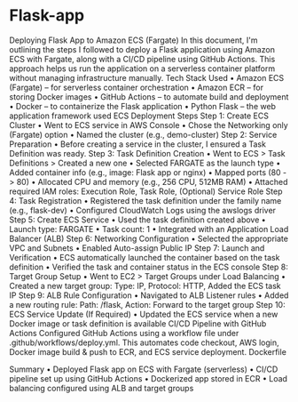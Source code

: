 # Flask-app

Deploying Flask App to Amazon ECS (Fargate)
In this document, I'm outlining the steps I followed to deploy a Flask application using Amazon ECS with Fargate, along with a CI/CD pipeline using GitHub Actions. This approach helps us run the application on a serverless container platform without managing infrastructure manually.
Tech Stack Used
•	Amazon ECS (Fargate) – for serverless container orchestration
•	Amazon ECR – for storing Docker images
•	GitHub Actions – to automate build and deployment
•	Docker – to containerize the Flask application
•	Python Flask – the web application framework used
ECS Deployment Steps
Step 1: Create ECS Cluster
•	Went to ECS service in AWS Console
•	Chose the Networking only (Fargate) option
•	Named the cluster (e.g., demo-cluster)
Step 2: Service Preparation
•	Before creating a service in the cluster, I ensured a Task Definition was ready.
Step 3: Task Definition Creation
•	Went to ECS > Task Definitions > Created a new one
•	Selected FARGATE as the launch type
•	Added container info (e.g., image: Flask app or nginx)
•	Mapped ports (80 -> 80)
•	Allocated CPU and memory (e.g., 256 CPU, 512MB RAM)
•	Attached required IAM roles: Execution Role, Task Role, (Optional) Service Role
Step 4: Task Registration
•	Registered the task definition under the family name (e.g., flask-dev)
•	Configured CloudWatch Logs using the awslogs driver
Step 5: Create ECS Service
•	Used the task definition created above
•	Launch type: FARGATE
•	Task count: 1
•	Integrated with an Application Load Balancer (ALB)
Step 6: Networking Configuration
•	Selected the appropriate VPC and Subnets
•	Enabled Auto-assign Public IP
Step 7: Launch and Verification
•	ECS automatically launched the container based on the task definition
•	Verified the task and container status in the ECS console
Step 8: Target Group Setup
•	Went to EC2 > Target Groups under Load Balancing
•	Created a new target group: Type: IP, Protocol: HTTP, Added the ECS task IP
Step 9: ALB Rule Configuration
•	Navigated to ALB Listener rules
•	Added a new routing rule: Path: /flask, Action: Forward to the target group
Step 10: ECS Service Update (If Required)
•	Updated the ECS service when a new Docker image or task definition is available
CI/CD Pipeline with GitHub Actions
Configured GitHub Actions using a workflow file under .github/workflows/deploy.yml. This automates code checkout, AWS login, Docker image build & push to ECR, and ECS service deployment.
Dockerfile


Summary
•	Deployed Flask app on ECS with Fargate (serverless)
•	CI/CD pipeline set up using GitHub Actions
•	Dockerized app stored in ECR
•	Load balancing configured using ALB and target groups
